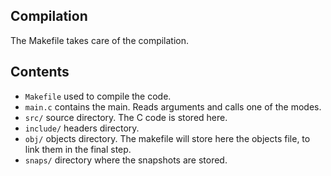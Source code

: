 ## Compilation
The Makefile takes care of the compilation.

## Contents

- `Makefile` used to compile the code.  
- `main.c` contains the main. Reads arguments and calls one of the modes.
- `src/` source directory. The C code is stored here.  
- `include/` headers directory. 
- `obj/` objects directory. The makefile will store here the objects file, to link them in the final step.  
- `snaps/` directory where the snapshots are stored.
  
